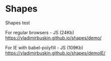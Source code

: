 # Shapes
Shapes test


For regular browsers - JS (24Kb)
<a href="https://vladimirbuskin.github.io/shapes/demo/">https://vladimirbuskin.github.io/shapes/demo/</a>


For IE with babel-polyfill - JS (109Kb)
<a href="https://vladimirbuskin.github.io/shapes/demoIE/">https://vladimirbuskin.github.io/shapes/demoIE/</a>
